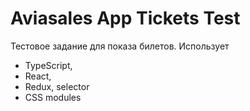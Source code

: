 # Aviasales App Tickets Test

Тестовое задание для показа билетов. Использует

- TypeScript,
- React,
- Redux, selector
- CSS modules